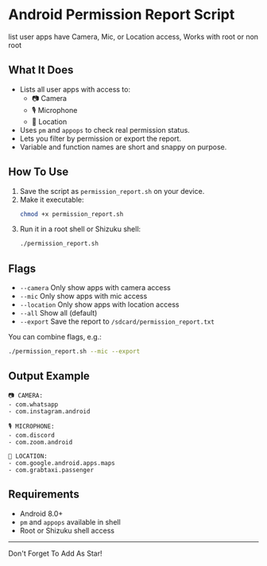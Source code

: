# Android Permission Report Script

list user apps have Camera, Mic, or Location access, Works with root or non root

## What It Does
- Lists all user apps with access to:
  - 📷 Camera
  - 🎙️ Microphone
  - 📍 Location
- Uses `pm` and `appops` to check real permission status.
- Lets you filter by permission or export the report.
- Variable and function names are short and snappy on purpose.

## How To Use
1. Save the script as `permission_report.sh` on your device.
2. Make it executable:
   ```sh
   chmod +x permission_report.sh
   ```
3. Run it in a root shell or Shizuku shell:
   ```sh
   ./permission_report.sh
   ```

## Flags
- `--camera`   Only show apps with camera access
- `--mic`      Only show apps with mic access
- `--location` Only show apps with location access
- `--all`      Show all (default)
- `--export`   Save the report to `/sdcard/permission_report.txt`

You can combine flags, e.g.:
```sh
./permission_report.sh --mic --export
```

## Output Example
```
📷 CAMERA:
- com.whatsapp
- com.instagram.android

🎙️ MICROPHONE:
- com.discord
- com.zoom.android

📍 LOCATION:
- com.google.android.apps.maps
- com.grabtaxi.passenger
```

## Requirements
- Android 8.0+
- `pm` and `appops` available in shell
- Root or Shizuku shell access

---

Don't Forget To Add As Star!
